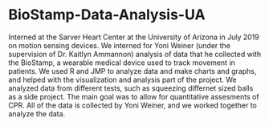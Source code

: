 # BioStamp-Data-Analysis-UA

Interned at the Sarver Heart Center at the University of Arizona in July 2019 on motion sensing devices. We interned for Yoni Weiner (under the supervision of Dr. Kaitlyn Ammannon) analysis of data that he collected with the BioStamp, a wearable medical device used to track movement in patients. We used R and JMP to analyze data and make charts and graphs, and helped with the visualization and analysis part of the project. We analyzed data from different tests, such as squeezing differnet sized balls as a side project. The main goal was to allow for quantitative assesments of CPR. All of the data is collected by Yoni Weiner, and we worked together to analyze the data. 
